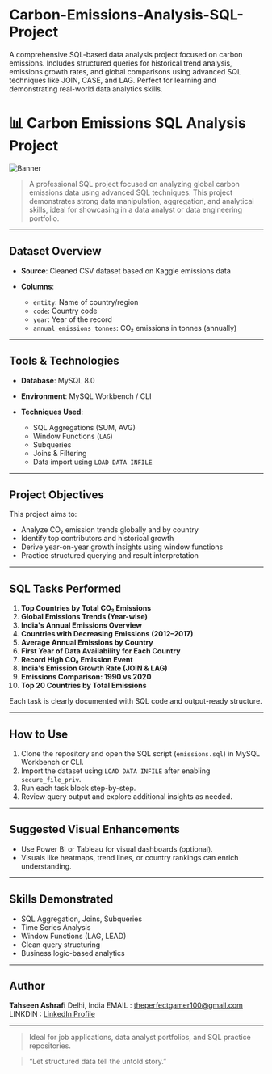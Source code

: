 # Carbon-Emissions-Analysis-SQL-Project
A comprehensive SQL-based data analysis project focused on carbon emissions. Includes structured queries for historical trend analysis, emissions growth rates, and global comparisons using advanced SQL techniques like JOIN, CASE, and LAG. Perfect for learning and demonstrating real-world data analytics skills.


# 📊 Carbon Emissions SQL Analysis Project

![Banner](https://upload.wikimedia.org/wikipedia/commons/1/1e/Carbon_Emissions.jpg)

> A professional SQL project focused on analyzing global carbon emissions data using advanced SQL techniques. This project demonstrates strong data manipulation, aggregation, and analytical skills, ideal for showcasing in a data analyst or data engineering portfolio.

---

## Dataset Overview

* **Source**: Cleaned CSV dataset based on Kaggle emissions data
* **Columns**:

  * `entity`: Name of country/region
  * `code`: Country code
  * `year`: Year of the record
  * `annual_emissions_tonnes`: CO₂ emissions in tonnes (annually)

---

## Tools & Technologies

* **Database**: MySQL 8.0
* **Environment**: MySQL Workbench / CLI
* **Techniques Used**:

  * SQL Aggregations (SUM, AVG)
  * Window Functions (`LAG`)
  * Subqueries
  * Joins & Filtering
  * Data import using `LOAD DATA INFILE`

---

## Project Objectives

This project aims to:

* Analyze CO₂ emission trends globally and by country
* Identify top contributors and historical growth
* Derive year-on-year growth insights using window functions
* Practice structured querying and result interpretation

---

## SQL Tasks Performed

1. **Top Countries by Total CO₂ Emissions**
2. **Global Emissions Trends (Year-wise)**
3. **India's Annual Emissions Overview**
4. **Countries with Decreasing Emissions (2012–2017)**
5. **Average Annual Emissions by Country**
6. **First Year of Data Availability for Each Country**
7. **Record High CO₂ Emission Event**
8. **India's Emission Growth Rate (JOIN & LAG)**
9. **Emissions Comparison: 1990 vs 2020**
10. **Top 20 Countries by Total Emissions**

Each task is clearly documented with SQL code and output-ready structure.

---

## How to Use

1. Clone the repository and open the SQL script (`emissions.sql`) in MySQL Workbench or CLI.
2. Import the dataset using `LOAD DATA INFILE` after enabling `secure_file_priv`.
3. Run each task block step-by-step.
4. Review query output and explore additional insights as needed.

---

## Suggested Visual Enhancements

* Use Power BI or Tableau for visual dashboards (optional).
* Visuals like heatmaps, trend lines, or country rankings can enrich understanding.

---

## Skills Demonstrated

* SQL Aggregation, Joins, Subqueries
* Time Series Analysis
* Window Functions (LAG, LEAD)
* Clean query structuring
* Business logic-based analytics

---

## Author

**Tahseen Ashrafi**
Delhi, India
EMAIL : [theperfectgamer100@gmail.com](mailto:theperfectgamer100@gmail.com)
LINKDIN : [LinkedIn Profile](https://www.linkedin.com/in/tahseen-ashrafi-489a4825a/)

---

> Ideal for job applications, data analyst portfolios, and SQL practice repositories.

> “Let structured data tell the untold story.”
